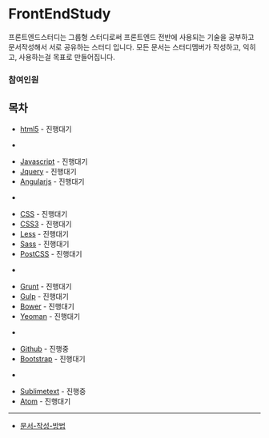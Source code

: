 # FrontEndStudy

프론트엔드스터디는 그룹형 스터디로써 프론트엔드 전반에 사용되는 기술을 공부하고 문서작성해서 서로 공유하는 스터디 입니다.
모든 문서는 스터디멤버가 작성하고, 익히고, 사용하는걸 목표로 만들어집니다.


### 참여인원






## 목차

* [html5](document/html5/README.md) - 진행대기

-
* [Javascript](document/Javascript/README.md) - 진행대기
* [Jquery](document/Jquery/README.md) - 진행대기
* [Angularjs](document/Angularjs/README.md) - 진행대기

-
* [CSS](document/CSS/README.md) - 진행대기
* [CSS3](document/CSS3/README.md) - 진행대기
* [Less](document/Less/README.md) - 진행대기
* [Sass](document/Sass/README.md) - 진행대기
* [PostCSS](document/PostCSS/README.md) - 진행대기

-
* [Grunt](document/Grunt/README.md) - 진행대기
* [Gulp](document/Gulp/README.md) - 진행대기
* [Bower](document/Bower/README.md) - 진행대기
* [Yeoman](document/Yeoman/README.md) - 진행대기

-
* [Github](document/Github/README.md) - 진행중
* [Bootstrap](document/Bootstrap/README.md) - 진행대기

-
* [Sublimetext](document/Sublimetext/README.md) - 진행중
* [Atom](document/Atom/README.md) - 진행대기


----------------------

* [문서-작성-방법](document/문서-작성-방법.md)
